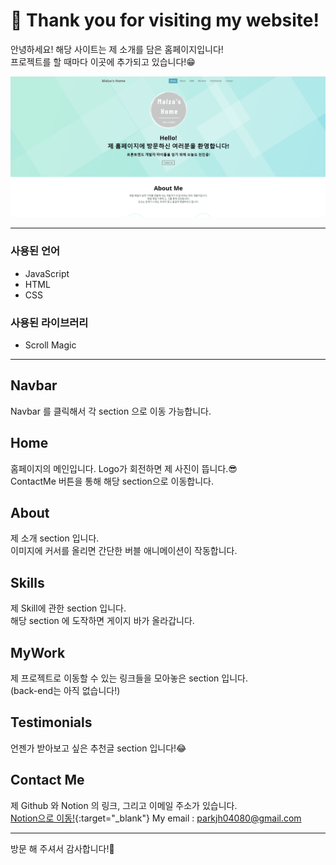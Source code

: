 # 🙌 Thank you for visiting my website!
안녕하세요! 해당 사이트는 제 소개를 담은 홈페이지입니다!  
프로젝트를 할 때마다 이곳에 추가되고 있습니다!😁

![Website](./imgs/md_imgs/md_myWebsite.png)

---

### 사용된 언어
- JavaScript
- HTML
- CSS
### 사용된 라이브러리
- Scroll Magic

---
## Navbar
Navbar 를 클릭해서 각 section 으로 이동 가능합니다.

## Home
홈페이지의 메인입니다. 
Logo가 회전하면 제 사진이 뜹니다.😎  
ContactMe 버튼을 통해 해당 section으로 이동합니다.

## About
제 소개 section 입니다.  
이미지에 커서를 올리면 간단한 버블 애니메이션이 작동합니다.

## Skills
제 Skill에 관한 section 입니다.  
해당 section 에 도작하면 게이지 바가 올라갑니다.

## MyWork
제 프로젝트로 이동할 수 있는 링크들을 모아놓은 section 입니다.  
(back-end는 아직 없습니다!)

## Testimonials
언젠가 받아보고 싶은 추천글 section 입니다!😂

## Contact Me
제 Github 와 Notion 의 링크, 그리고 이메일 주소가 있습니다.  
[Notion으로 이동!](https://www.notion.so/3b5088f485664e5d86c74eaf786d5382){:target="_blank"}
My email : parkjh04080@gmail.com

---
방문 해 주셔서 감사합니다!🤗
